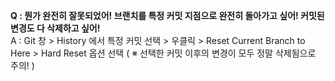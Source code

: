 **Q : 뭔가 완전히 잘못되었어! 브랜치를 특정 커밋 지점으로 완전히 돌아가고 싶어! 커밋된 변경도 다 삭제하고 싶어!**  
A :  Git 창 > History 에서 특정 커밋 선택 > 우클릭 > Reset Current Branch to Here > Hard Reset 옵션 선택
( ※ 선택한 커밋 이후의 변경이 모두 정말 삭제됨으로 주의! )
